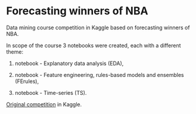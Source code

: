 # Forecasting winners of NBA

Data mining course competition in Kaggle based on forecasting winners of NBA.

In scope of the course 3 notebooks were created, each with a different theme:

1. notebook - Explanatory data analysis (EDA),

2. notebook - Feature engineering, rules-based models and ensembles (FErules),

3. notebook - Time-series (TS).

[Original competition](https://www.kaggle.com/competitions/dapprojekt22/overview/description) in Kaggle. 
